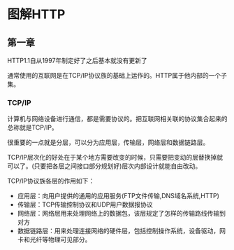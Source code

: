# 图解HTTP
## 第一章
HTTP1.1自从1997年制定好了之后基本就没有更新了

通常使用的互联网是在TCP/IP协议族的基础上运作的。HTTP属于他内部的一个子集。

### TCP/IP
计算机与网络设备进行通信，都是需要协议的。把互联网相关联的协议集合起来的总称就是TCP/IP。

很重要的一点就是分层，可以分为应用层，传输层，网络层和数据链路层。

TCP/IP层次化的好处在于某个地方需要改变的时候，只需要把变动的层替换掉就可以了。(只要把各层之间接口部分规划好)层次内部设计就能自由改动。

TCP/IP协议族各层的作用如下：

  - 应用层：向用户提供的通用的应用服务(FTP文件传输,DNS域名系统,HTTP)
  - 传输层：TCP传输控制协议和UDP用户数据报协议
  - 网络层：网络层用来处理网络上的数据包，该层规定了怎样的传输路线传输到对方
  - 数据链路层：用来处理连接网络的硬件层，包括控制操作系统，设备驱动，网卡和光纤等物理可见部分。
